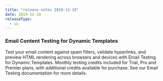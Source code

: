 ```yaml
---
title: "release notes 2019-12-19"
date: 2019-12-19
releaseType:
  - ui
---
```


### Email Content Testing for Dynamic Templates

Test your email content against spam filters, validate hyperlinks, and preview HTML rendering across browsers and devices with Email Testing for Dynamic Templates. Monthly testing credits included for Trial, Pro and Premier plans, with additional credits available for purchase. See our Email Testing documentation for more details. 
